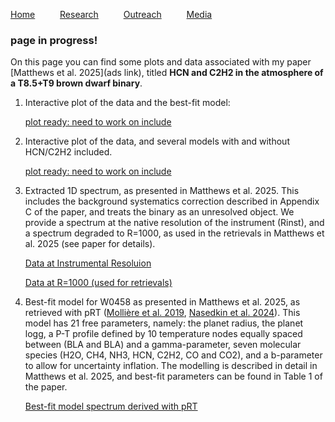 [Home](index) &emsp; &emsp; [Research](research) &emsp; &emsp; [Outreach](outreach) &emsp; &emsp; [Media](media)
&emsp;

### page in progress!

On this page you can find some plots and data associated with my paper [Matthews et al. 2025](ads link), titled **HCN and C2H2 in the atmosphere of a T8.5+T9 brown dwarf binary**.

1. Interactive plot of the data and the best-fit model:

    [plot ready: need to work on include](model_vs_data.html)

2. Interactive plot of the data, and several models with and without HCN/C2H2 included.

    [plot ready: need to work on include](models_hcn_c2h2.html)

3. Extracted 1D spectrum, as presented in Matthews et al. 2025. This includes the background systematics correction described in Appendix C of the paper, and treats the binary as an unresolved object. We provide a spectrum at the native resolution of the instrument (Rinst), and a spectrum degraded to R=1000, as used in the retrievals in Matthews et al. 2025 (see paper for details).

    [Data at Instrumental Resoluion](../datafiles/w0458_modelspectrum_Rinst.txt)

    [Data at R=1000 (used for retrievals)](../datafiles/w0458_modelspectrum_R1000.txt)


4. Best-fit model for W0458 as presented in Matthews et al. 2025, as retrieved with pRT ([Mollière et al. 2019](https://ui.adsabs.harvard.edu/abs/2019A%26A...627A..67M/abstract), [Nasedkin et al. 2024](https://ui.adsabs.harvard.edu/abs/2024JOSS....9.5875N/abstract)). This model has 21 free parameters, namely: the planet radius, the planet logg, a P-T profile defined by 10 temperature nodes equally spaced between (BLA and BLA) and a gamma-parameter, seven molecular species (H2O, CH4, NH3, HCN, C2H2, CO and CO2), and a b-parameter to allow for uncertainty inflation. The modelling is described in detail in Matthews et al. 2025, and best-fit parameters can be found in Table 1 of the paper.

    [Best-fit model spectrum derived with pRT](../datafiles/w0458_modelspectrum_pRT.txt)